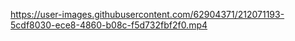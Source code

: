 

https://user-images.githubusercontent.com/62904371/212071193-5cdf8030-ece8-4860-b08c-f5d732fbf2f0.mp4

